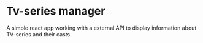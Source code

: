 # Tv-series manager
A simple react app working with a external API to display information about TV-series and their casts.

